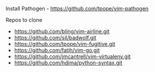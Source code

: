 Install Pathogen - https://github.com/tpope/vim-pathogen

Repos to clone
* https://github.com/bling/vim-airline.git
* https://github.com/sjl/badwolf.git
* https://github.com/tpope/vim-fugitive.git
* https://github.com/fatih/vim-go.git
* https://github.com/jmcantrell/vim-virtualenv.git
* https://github.com/hdima/python-syntax.git
